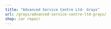 ```yaml
---
title: "Advanced Service Centre Ltd- Grays"
url: /grays/advanced-service-centre-ltd-grays/
shop: car repair
---
```


